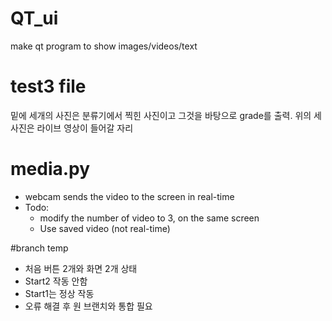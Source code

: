 # QT_ui
make qt program to show images/videos/text

# test3 file
밑에 세개의 사진은 분류기에서 찍힌 사진이고 그것을 바탕으로 grade를 출력.
위의 세 사진은 라이브 영상이 들어갈 자리

# media.py
- webcam sends the video to the screen in real-time
- Todo: 
  - modify the number of video to 3, on the same screen
  - Use saved video (not real-time)
  
#branch temp
- 처음 버튼 2개와 화면 2개 상태
- Start2 작동 안함
- Start1는 정상 작동
- 오류 해결 후 원 브랜치와 통합 필요
